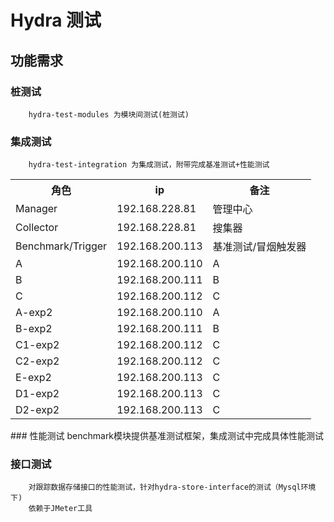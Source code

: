 Hydra 测试
================================================

功能需求
-----------------------------------------------
### 桩测试
        hydra-test-modules 为模块间测试(桩测试)
### 集成测试
        hydra-test-integration 为集成测试，附带完成基准测试+性能测试
<table>
    <tr>
        <th>角色</th>
        <th>ip</th>
        <th>备注</th>
    </tr>
    <tr>
        <td>Manager</td>
        <td>192.168.228.81</td>
        <td>管理中心</td>
    </tr>
    <tr>
        <td>Collector</td>
        <td>192.168.228.81</td>
        <td>搜集器</td>
    </tr>
    <tr>
        <td>Benchmark/Trigger</td>
        <td>192.168.200.113</td>
        <td>基准测试/冒烟触发器</td>
    </tr>
    <tr>
        <td>A </td>
        <td>192.168.200.110</td>
        <td>A</td>
    </tr>
    <tr>
        <td>B</td>
        <td>192.168.200.111</td>
        <td>B</td>
    </tr>
    <tr>
        <td>C</td>
        <td>192.168.200.112</td>
        <td>C</td>
    </tr>
    <tr>
        <td>A-exp2</td>
        <td>192.168.200.110</td>
        <td>A</td>
    </tr>
    <tr>
        <td>B-exp2</td>
        <td>192.168.200.111</td>
        <td>B</td>
    </tr>
    <tr>
        <td>C1-exp2</td>
        <td>192.168.200.112</td>
        <td>C</td>
    </tr>
    <tr>
        <td>C2-exp2</td>
        <td>192.168.200.112</td>
        <td>C</td>
    </tr>
    <tr>
        <td>E-exp2</td>
        <td>192.168.200.113</td>
        <td>C</td>
    </tr>
    <tr>
        <td>D1-exp2</td>
        <td>192.168.200.113</td>
        <td>C</td>
    </tr>
    <tr>
        <td>D2-exp2</td>
        <td>192.168.200.113</td>
        <td>C</td>
    </tr>


</table>
### 性能测试
        benchmark模块提供基准测试框架，集成测试中完成具体性能测试

### 接口测试
        对跟踪数据存储接口的性能测试，针对hydra-store-interface的测试（Mysql环境下)
        依赖于JMeter工具